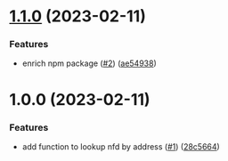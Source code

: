 # [1.1.0](https://github.com/Nettle-Labs/nfd-lookup/compare/v1.0.0...v1.1.0) (2023-02-11)


### Features

* enrich npm package ([#2](https://github.com/Nettle-Labs/nfd-lookup/issues/2)) ([ae54938](https://github.com/Nettle-Labs/nfd-lookup/commit/ae5493838a5735fd352ecf572e941dedb4237584))

# 1.0.0 (2023-02-11)


### Features

* add function to lookup nfd by address ([#1](https://github.com/Nettle-Labs/nfd-lookup/issues/1)) ([28c5664](https://github.com/Nettle-Labs/nfd-lookup/commit/28c5664263a1fd98cc3ba8d799624c2b0012d2e9))
